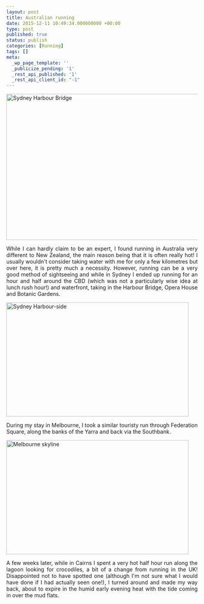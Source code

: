 ```yaml
---
layout: post
title: Australian running
date: 2015-12-11 10:49:34.000000000 +00:00
type: post
published: true
status: publish
categories: [Running]
tags: []
meta:
  _wp_page_template: ''
  _publicize_pending: '1'
  _rest_api_published: '1'
  _rest_api_client_id: "-1"
---
```

<img src="{{ site.baseurl }}/assets/HarbourBridge.jpeg" alt="Sydney Harbour Bridge" width="512" height="384" class="img-rounded"/>

<p class="western" align="JUSTIFY">While I can hardly claim to be an expert, I found running in Australia very different to New Zealand, the main reason being that it is often really hot! I usually wouldn't consider taking water with me for only a few kilometres but over here, it is pretty much a necessity. However, running can be a very good method of sightseeing and while in Sydney I ended up running for an hour and half around the CBD (which was not a particularly wise idea at lunch rush hour!) and waterfront, taking in the Harbour Bridge, Opera House and Botanic Gardens.</p>

<img src="{{ site.baseurl }}/assets/Sydney.jpeg" alt="Sydney Harbour-side" width="480" height="300" class="img-rounded"/>

<p class="western" align="JUSTIFY">During my stay in Melbourne, I took a similar touristy run through Federation Square, along the banks of the Yarra and back via the Southbank.</p>

<img src="{{ site.baseurl }}/assets/MelbourneRiver.jpeg" alt="Melbourne skyline" width="480" height="300" class="img-rounded"/>

<p class="western" align="JUSTIFY">A few weeks later, while in Cairns I spent a very hot half hour run along the lagoon looking for crocodiles, a bit of a change from running in the UK! Disappointed not to have spotted one (although I'm not sure what I would have done if I had actually seen one!), I turned around and made my way back, about to expire in the humid early evening heat with the tide coming in over the mud flats.</p>
